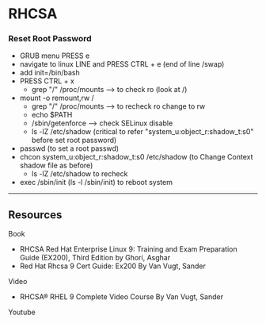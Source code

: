 # RHCSA
### Reset Root Password
- GRUB menu PRESS e
- navigate to linux LINE and PRESS CTRL + e (end of line /swap)
- add init=/bin/bash
- PRESS CTRL + x
  - grep "/" /proc/mounts --> to check ro (look at /)
- mount -o remount,rw /
  - grep "/" /proc/mounts --> to recheck ro change to rw
  - echo $PATH
  - /sbin/getenforce --> check SELinux disable
  - ls -lZ /etc/shadow (critical to refer "system_u:object_r:shadow_t:s0" before set root password)
- passwd (to set a root passwd)
- chcon system_u:object_r:shadow_t:s0 /etc/shadow (to Change Context shadow file as before)
  - ls -lZ /etc/shadow to recheck
- exec /sbin/init (ls -l /sbin/init) to reboot system

---
## Resources
Book
- RHCSA Red Hat Enterprise Linux 9: Training and Exam Preparation Guide (EX200), Third Edition by Ghori, Asghar
- Red Hat Rhcsa 9 Cert Guide: Ex200 By Van Vugt, Sander

Video
- RHCSA® RHEL 9 Complete Video Course By Van Vugt, Sander

Youtube
